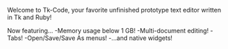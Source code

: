 Welcome to Tk-Code, your favorite unfinished prototype text editor written in Tk and Ruby!

Now featuring...
-Memory usage below 1 GB!
-Multi-document editing!
-Tabs!
-Open/Save/Save As menus!
-...and native widgets!
